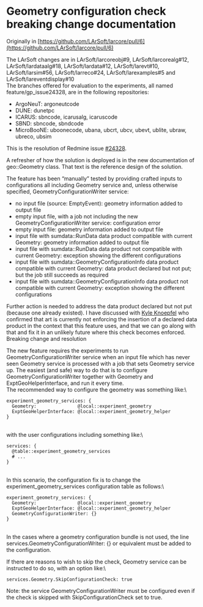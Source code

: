 Geometry configuration check breaking change documentation
==========================================================================================================================

Originally in [https://github.com/LArSoft/larcore/pull/6](https://github.com/LArSoft/larcore/pull/6)

The LArSoft changes are in LArSoft/larcoreobj\#9, LArSoft/larcorealg\#12, LArSoft/lardataalg\#18, LArSoft/lardata\#12, LArSoft/larevt\#10, LArSoft/larsim\#56, LArSoft/larreco\#24, LArSoft/larexamples\#5 and LArSoft/lareventdisplay\#10\
The branches offered for evaluation to the experiments, all named feature/gp\_issue24328, are in the following repositories:

-   ArgoNeuT: argoneutcode
-   DUNE: dunetpc
-   ICARUS: sbncode, icarusalg, icaruscode
-   SBND: sbncode, sbndcode
-   MicroBooNE: uboonecode, ubana, ubcrt, ubcv, ubevt, ublite, ubraw, ubreco, ubsim

This is the resolution of Redmine issue [\#24328](/redmine/issues/24328 "Bug: Fix Geometry service feature reloading the geometry at begin of run (Closed)").

A refresher of how the solution is deployed is in the new documentation of geo::Geometry class. That text is the reference design of the solution.

The feature has been “manually” tested by providing crafted inputs to configurations all including Geometry service and, unless otherwise specified, GeometryConfigurationWriter service:

-   no input file (source: EmptyEvent): geometry information added to output file
-   empty input file, with a job not including the new GeometryConfigurationWriter service: configuration error
-   empty input file: geometry information added to output file
-   input file with sumdata::RunData data product compatible with current Geometry: geometry information added to output file
-   input file with sumdata::RunData data product not compatible with current Geometry: exception showing the different configurations
-   input file with sumdata::GeometryConfigurationInfo data product compatible with current Geometry: data product declared but not put; but the job still succeeds as required
-   input file with sumdata::GeometryConfigurationInfo data product not compatible with current Geometry: exception showing the different configurations

Further action is needed to address the data product declared but not put (because one already existed). I have discussed with [Kyle Knoepfel](/redmine/users/1308) who confirmed that art is currently not enforcing the insertion of a declared data product in the context that this feature uses, and that we can go along with that and fix it in an unlikely future where this check becomes enforced.\
Breaking change and resolution

The new feature requires the experiments to run GeometryConfigurationWriter service when an input file which has never seen Geometry service is processed with a job that sets Geometry service up. The easiest (and safe) way to do that is to configure GeometryConfigurationWriter together with Geometry and ExptGeoHelperInterface, and run it every time.\
The recommended way to configure the geometry was something like:\

    experiment_geometry_services: {
      Geometry:               @local::experiment_geometry
      ExptGeoHelperInterface: @local::experiment_geometry_helper
    }

\
with the user configurations including something like:\

    services: {
      @table::experiment_geometry_services
      # ...
    }

\
In this scenario, the configuration fix is to change the experiment\_geometry\_services configuration table as follows:\

    experiment_geometry_services: {
      Geometry:               @local::experiment_geometry
      ExptGeoHelperInterface: @local::experiment_geometry_helper
      GeometryConfigurationWriter: {}
    }

\
In the cases where a geometry configuration bundle is not used, the line services.GeometryConfigurationWriter: {} or equivalent must be added to the configuration.

If there are reasons to wish to skip the check, Geometry service can be instructed to do so, with an option like:\

    services.Geometry.SkipConfigurationCheck: true

Note: the service GeometryConfigurationWriter must be configured even if the check is skipped with SkipConfigurationCheck set to true.
